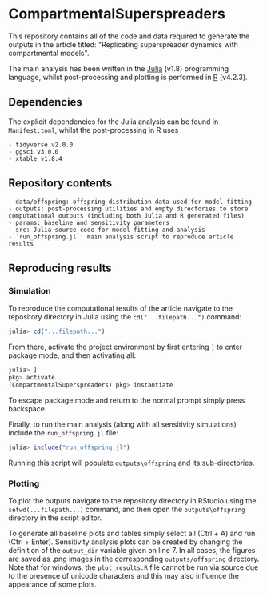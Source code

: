 # CompartmentalSuperspreaders

This repository contains all of the code and data required to generate the outputs in the article titled: "Replicating superspreader dynamics with compartmental models".

The main analysis has been written in the [Julia](https://julialang.org) (v1.8) programming language, whilst post-processing and plotting is performed in [R](htps://www.r-project.org) (v4.2.3).

## Dependencies
The explicit dependencies for the Julia analysis can be found in `Manifest.toml`, whilst the post-processing in R uses

	- tidyverse v2.0.0
	- ggsci v3.0.0
	- xtable v1.8.4

## Repository contents
	- data/offspring: offspring distribution data used for model fitting
	- outputs: post-processing utilities and empty directories to store computational outputs (including both Julia and R generated files)
	- params: baseline and sensitivity parameters
	- src: Julia source code for model fitting and analysis
	- `run_offspring.jl`: main analysis script to reproduce article results

## Reproducing results
### Simulation
To reproduce the computational results of the article navigate to the repository directory in Julia using the `cd("...filepath...")` command:
```julia
julia> cd("...filepath...")
```

From there, activate the project environment by first entering `]` to enter package mode, and then activating all:
```julia
julia> ]
pkg> activate .
(CompartmentalSuperspreaders) pkg> instantiate
```
To escape package mode and return to the normal prompt simply press backspace.

Finally, to run the main analysis (along with all sensitivity simulations) include the `run_offspring.jl` file:
```julia
julia> include("run_offspring.jl")
```

Running this script will populate `outputs\offspring` and its sub-directories.


### Plotting
To plot the outputs navigate to the repository directory in RStudio using the `setwd(...filepath...)` command, and then open the `outputs\offspring` directory in the script editor.

To generate all baseline plots and tables simply select all (Ctrl + A) and run (Ctrl + Enter). Sensitivity analysis plots can be created by changing the definition of the `output_dir` variable given on line 7. In all cases, the figures are saved as .png images in the corresponding `outputs/offspring` directory.
Note that for windows, the `plot_results.R` file cannot be run via source due to the presence of unicode characters and this may also influence the appearance of some plots. 



